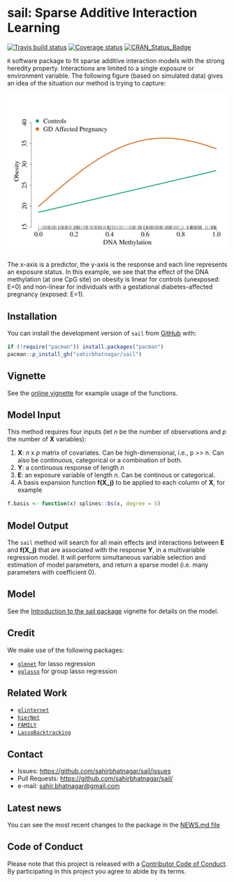 # sail: Sparse Additive Interaction Learning

[![Travis build status](https://travis-ci.org/sahirbhatnagar/sail.svg?branch=master)](https://travis-ci.org/sahirbhatnagar/sail)   [![Coverage status](https://codecov.io/gh/sahirbhatnagar/sail/branch/master/graph/badge.svg)](https://codecov.io/github/sahirbhatnagar/sail?branch=master)   [![CRAN\_Status\_Badge](http://www.r-pkg.org/badges/version/sail)](https://cran.r-project.org/package=sail)

`R` software package to fit sparse additive interaction models with the strong heredity property. Interactions are limited to a single exposure or environment variable. The following figure (based on simulated data) gives an idea of the situation our method is trying to capture:

![](man/figures/nonlinear-motivation.png)

The x-axis is a predictor, the y-axis is the response and each line represents an exposure status. In this example, we see that the effect of the DNA methylation (at one CpG site) on obesity is linear for controls (unexposed: E=0) and non-linear for individuals with a gestational diabetes-affected pregnancy (exposed: E=1). 


## Installation

You can install the development version of `sail` from [GitHub](https://github.com/sahirbhatnagar/sail) with:

```R
if (!require("pacman")) install.packages("pacman")
pacman::p_install_gh("sahirbhatnagar/sail")
```

## Vignette

See the [online vignette](http://sahirbhatnagar.com/sail/) for example usage of the functions.


## Model Input

This method requires four inputs (let _n_ be the number of observations and _p_ the number of **X** variables):  
1. **X**: _n_ x _p_ matrix of covariates. Can be high-dimensional, i.e., p >> n. Can also be continuous, categorical or a combination of both.  
2. **Y**: a continuous response of length _n_  
3. **E**: an exposure variable of length _n_. Can be continous or categorical.    
4. A basis expansion function **f(X_j)** to be applied to each column of **X**, for example 

```R
f.basis <- function(x) splines::bs(x, degree = 5)
```

## Model Output

The `sail` method will search for all main effects and interactions between **E** and **f(X_j)** that are associated with the response **Y**, in a multivariable regression model. It will perform simultaneous variable selection and estimation of model parameters, and return a sparse model (i.e. many parameters with coefficient 0). 


## Model

See the [Introduction to the sail package]() vignette for details on the model. 


## Credit

We make use of the following packages:

* [`glmnet`](https://cran.r-project.org/package=glmnet) for lasso regression  
* [`gglasso`](https://cran.r-project.org/package=gglasso) for group lasso regression  


## Related Work

* [`glinternet`](https://cran.r-project.org/package=glinternet)  
* [`hierNet`](https://cran.r-project.org/package=hierNet)  
* [`FAMILY`](https://cran.r-project.org/package=FAMILY)  
* [`LassoBacktracking`](https://cran.r-project.org/package=LassoBacktracking)    



## Contact

* Issues: <https://github.com/sahirbhatnagar/sail/issues>
* Pull Requests: <https://github.com/sahirbhatnagar/sail/>
* e-mail: <sahir.bhatnagar@gmail.com>


## Latest news

You can see the most recent changes to the package in the [NEWS.md file](https://github.com/sahirbhatnagar/sail/blob/master/NEWS.md)


## Code of Conduct

Please note that this project is released with a [Contributor Code of Conduct](CODE_OF_CONDUCT.md).
By participating in this project you agree to abide by its terms.
